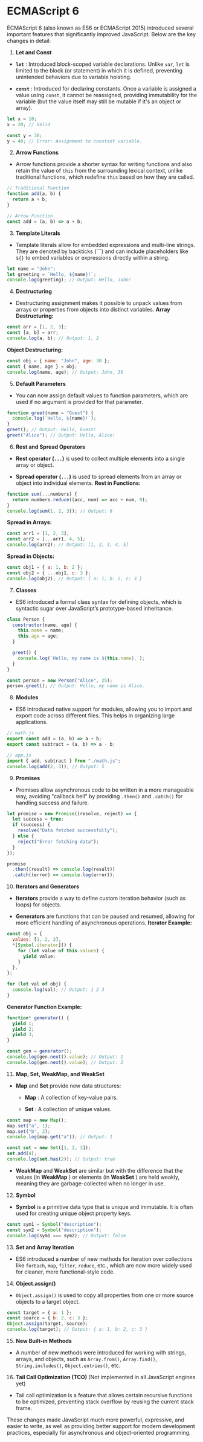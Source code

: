 # ECMAScript 6

ECMAScript 6 (also known as ES6 or ECMAScript 2015) introduced several important features that significantly improved JavaScript. Below are the key changes in detail:

1. **Let and Const**

- **`let`** : Introduced block-scoped variable declarations. Unlike `var`, `let` is limited to the block (or statement) in which it is defined, preventing unintended behaviors due to variable hoisting.

- **`const`** : Introduced for declaring constants. Once a variable is assigned a value using `const`, it cannot be reassigned, providing immutability for the variable (but the value itself may still be mutable if it's an object or array).

```javascript
let x = 10;
x = 20; // Valid

const y = 30;
y = 40; // Error: Assignment to constant variable.
```

2. **Arrow Functions**

- Arrow functions provide a shorter syntax for writing functions and also retain the value of `this` from the surrounding lexical context, unlike traditional functions, which redefine `this` based on how they are called.

```javascript
// Traditional Function
function add(a, b) {
  return a + b;
}

// Arrow Function
const add = (a, b) => a + b;
```

3. **Template Literals**

- Template literals allow for embedded expressions and multi-line strings. They are denoted by backticks (```) and can include placeholders like `${}` to embed variables or expressions directly within a string.

```javascript
let name = "John";
let greeting = `Hello, ${name}!`;
console.log(greeting); // Output: Hello, John!
```

4. **Destructuring**

- Destructuring assignment makes it possible to unpack values from arrays or properties from objects into distinct variables.
  **Array Destructuring:**

```javascript
const arr = [1, 2, 3];
const [a, b] = arr;
console.log(a, b); // Output: 1, 2
```

**Object Destructuring:**

```javascript
const obj = { name: "John", age: 30 };
const { name, age } = obj;
console.log(name, age); // Output: John, 30
```

5. **Default Parameters**

- You can now assign default values to function parameters, which are used if no argument is provided for that parameter.

```javascript
function greet(name = "Guest") {
  console.log(`Hello, ${name}!`);
}
greet(); // Output: Hello, Guest!
greet("Alice"); // Output: Hello, Alice!
```

6. **Rest and Spread Operators**

- **Rest operator (`...`)** is used to collect multiple elements into a single array or object.

- **Spread operator (`...`)** is used to spread elements from an array or object into individual elements.
  **Rest in Functions:**

```javascript
function sum(...numbers) {
  return numbers.reduce((acc, num) => acc + num, 0);
}
console.log(sum(1, 2, 3)); // Output: 6
```

**Spread in Arrays:**

```javascript
const arr1 = [1, 2, 3];
const arr2 = [...arr1, 4, 5];
console.log(arr2); // Output: [1, 2, 3, 4, 5]
```

**Spread in Objects:**

```javascript
const obj1 = { a: 1, b: 2 };
const obj2 = { ...obj1, c: 3 };
console.log(obj2); // Output: { a: 1, b: 2, c: 3 }
```

7. **Classes**

- ES6 introduced a formal class syntax for defining objects, which is syntactic sugar over JavaScript’s prototype-based inheritance.

```javascript
class Person {
  constructor(name, age) {
    this.name = name;
    this.age = age;
  }

  greet() {
    console.log(`Hello, my name is ${this.name}.`);
  }
}

const person = new Person("Alice", 25);
person.greet(); // Output: Hello, my name is Alice.
```

8. **Modules**

- ES6 introduced native support for modules, allowing you to import and export code across different files. This helps in organizing large applications.

```javascript
// math.js
export const add = (a, b) => a + b;
export const subtract = (a, b) => a - b;

// app.js
import { add, subtract } from "./math.js";
console.log(add(2, 3)); // Output: 5
```

9. **Promises**

- Promises allow asynchronous code to be written in a more manageable way, avoiding "callback hell" by providing `.then()` and `.catch()` for handling success and failure.

```javascript
let promise = new Promise((resolve, reject) => {
  let success = true;
  if (success) {
    resolve("Data fetched successfully");
  } else {
    reject("Error fetching data");
  }
});

promise
  .then((result) => console.log(result))
  .catch((error) => console.log(error));
```

10. **Iterators and Generators**

- **Iterators** provide a way to define custom iteration behavior (such as loops) for objects.

- **Generators** are functions that can be paused and resumed, allowing for more efficient handling of asynchronous operations.
  **Iterator Example:**

```javascript
const obj = {
  values: [1, 2, 3],
  *[Symbol.iterator]() {
    for (let value of this.values) {
      yield value;
    }
  },
};

for (let val of obj) {
  console.log(val); // Output: 1 2 3
}
```

**Generator Function Example:**

```javascript
function* generator() {
  yield 1;
  yield 2;
  yield 3;
}

const gen = generator();
console.log(gen.next().value); // Output: 1
console.log(gen.next().value); // Output: 2
```

11. **Map, Set, WeakMap, and WeakSet**

- **Map** and **Set** provide new data structures:

  - **Map** : A collection of key-value pairs.

  - **Set** : A collection of unique values.

```javascript
const map = new Map();
map.set("a", 1);
map.set("b", 2);
console.log(map.get("a")); // Output: 1
```

```javascript
const set = new Set([1, 2, 3]);
set.add(4);
console.log(set.has(2)); // Output: true
```

- **WeakMap** and **WeakSet** are similar but with the difference that the values (in **WeakMap** ) or elements (in **WeakSet** ) are held weakly, meaning they are garbage-collected when no longer in use.

12. **Symbol**

- **Symbol** is a primitive data type that is unique and immutable. It is often used for creating unique object property keys.

```javascript
const sym1 = Symbol("description");
const sym2 = Symbol("description");
console.log(sym1 === sym2); // Output: false
```

13. **Set and Array Iteration**

- ES6 introduced a number of new methods for iteration over collections like `forEach`, `map`, `filter`, `reduce`, etc., which are now more widely used for cleaner, more functional-style code.

14. **Object.assign()**

- `Object.assign()` is used to copy all properties from one or more source objects to a target object.

```javascript
const target = { a: 1 };
const source = { b: 2, c: 3 };
Object.assign(target, source);
console.log(target); // Output: { a: 1, b: 2, c: 3 }
```

15. **New Built-in Methods**

- A number of new methods were introduced for working with strings, arrays, and objects, such as `Array.from()`, `Array.find()`, `String.includes()`, `Object.entries()`, etc.

16. **Tail Call Optimization (TCO)** (Not implemented in all JavaScript engines yet)

- Tail call optimization is a feature that allows certain recursive functions to be optimized, preventing stack overflow by reusing the current stack frame.

These changes made JavaScript much more powerful, expressive, and easier to write, as well as providing better support for modern development practices, especially for asynchronous and object-oriented programming.
